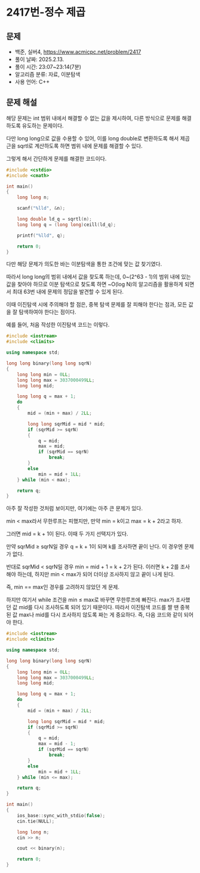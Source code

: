 # 2417번-정수 제곱

## 문제

- 백준, 실버4, https://www.acmicpc.net/problem/2417
- 풀이 날짜: 2025.2.13.
- 풀이 시간: 23:07~23:14(7분)
- 알고리즘 분류: 자료, 이분탐색
- 사용 언어: C++

## 문제 해설

해당 문제는 int 범위 내에서 해결할 수 없는 값을 제시하여, 다른 방식으로 문제를 해결하도록 유도하는 문제이다.

다만 long long으로 값을 수용할 수 있어, 이를 long double로 변환하도록 해서 제곱근을 sqrtl로 계산하도록 하면 범위 내에 문제를 해결할 수 있다.

그렇게 해서 간단하게 문제를 해결한 코드이다.

```cpp
#include <cstdio>
#include <cmath>

int main()
{
    long long n;

    scanf("%lld", &n);

    long double ld_q = sqrtl(n);
    long long q = (long long)ceill(ld_q);

    printf("%lld", q);

    return 0;
}
```

다만 해당 문제가 의도한 바는 이분탐색을 통한 조건에 맞는 값 찾기였다.

따라서 long long의 범위 내에서 값을 찾도록 하는데, 0~(2^63 - 1)의 범위 내에 있는 값을 찾아야 하므로 이분 탐색으로 찾도록 하면 ~O(log N)의 알고리즘을 활용하게 되면서 최대 63번 내에 문제의 정답을 발견할 수 있게 된다.

이때 이진탐색 시에 주의해야 할 점은, 중복 탐색 문제를 잘 피해야 한다는 점과, 모든 값을 잘 탐색하여야 한다는 점이다.

예를 들어, 처음 작성한 이진탐색 코드는 이렇다.

```cpp
#include <iostream>
#include <climits>

using namespace std;

long long binary(long long sqrN)
{
    long long min = 0LL;
    long long max = 3037000499LL;
    long long mid;

    long long q = max + 1;
    do
    {
        mid = (min + max) / 2LL;

        long long sqrMid = mid * mid;
        if (sqrMid >= sqrN)
        {
            q = mid;
            max = mid;
            if (sqrMid == sqrN)
                break;
        }
        else
            min = mid + 1LL;
    } while (min < max);

    return q;
}
```

아주 잘 작성한 것처럼 보이지만, 여기에는 아주 큰 문제가 있다.

min < max라서 무한루프는 피했지만, 만약 min = k이고 max = k + 2라고 하자.

그러면 mid = k + 1이 된다. 이때 두 가지 선택지가 있다.

만약 sqrMid ≥ sqrN일 경우 q = k + 1이 되며 k를 조사하면 끝이 난다. 이 경우엔 문제가 없다.

반대로 sqrMid < sqrN일 경우 min = mid + 1 = k + 2가 된다. 이러면 k + 2를 조사해야 하는데, 하지만 min < max가 되어 더이상 조사하지 않고 끝이 나게 된다.

즉, min == max인 경우를 고려하지 않았던 게 문제.

하지만 여기서 while 조건을 min ≤ max로 바꾸면 무한루프에 빠진다. max가 조사했던 값 mid를 다시 조사하도록 되어 있기 때문이다. 따라서 이진탐색 코드를 짤 땐 중복된 값 max나 mid를 다시 조사하지 않도록 짜는 게 중요하다. 즉, 다음 코드와 같이 되어야 한다.

```cpp
#include <iostream>
#include <climits>

using namespace std;

long long binary(long long sqrN)
{
    long long min = 0LL;
    long long max = 3037000499LL;
    long long mid;

    long long q = max + 1;
    do
    {
        mid = (min + max) / 2LL;

        long long sqrMid = mid * mid;
        if (sqrMid >= sqrN)
        {
            q = mid;
            max = mid - 1;
            if (sqrMid == sqrN)
                break;
        }
        else
            min = mid + 1LL;
    } while (min <= max);

    return q;
}

int main()
{
    ios_base::sync_with_stdio(false);
    cin.tie(NULL);

    long long n;
    cin >> n;

    cout << binary(n);

    return 0;
}
```
